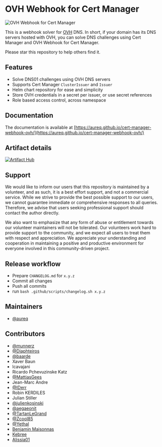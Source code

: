 # OVH Webhook for Cert Manager

![OVH Webhook for Cert Manager](assets/images/cert-manager-webhook-ovh.svg "OVH Webhook for Cert Manager")

This is a webhook solver for [OVH](http://www.ovh.com) DNS. In short, if your domain has its DNS servers hosted with OVH, you can solve DNS challenges using Cert Manager and OVH Webhook for Cert Manager.

Please star this repository to help others find it.

## Features

- Solve DNS01 challenges using OVH DNS servers
- Supports Cert Manager `ClusterIssuer` and `Issuer`
- Helm chart repository for ease and simplicity
- Store OVH credentials in a secret per issuer, or use secret references
- Role based access control, across namespace

## Documentation

The documentation is available at [https://aureq.github.io/cert-manager-webhook-ovh/](https://aureq.github.io/cert-manager-webhook-ovh/)

## Artifact details

[![Artifact Hub](https://img.shields.io/endpoint?url=https://artifacthub.io/badge/repository/cert-manager-webhook-ovh)](https://artifacthub.io/packages/search?repo=cert-manager-webhook-ovh)

## Support

We would like to inform our users that this repository is maintained by a volunteer, and as such, it is a best effort support, and not a commercial service.
While we strive to provide the best possible support to our users, we cannot guarantee immediate or comprehensive responses to all queries.
Therefore, we advise that users seeking professional support should contact the author directly.

We also want to emphasize that any form of abuse or entitlement towards our volunteer maintainers will not be tolerated.
Our volunteers work hard to provide support to the community, and we expect all users to treat them with respect and appreciation.
We appreciate your understanding and cooperation in maintaining a positive and productive environment for everyone involved in this community-driven project.

## Release workflow

- Prepare `CHANGELOG.md` for `x.y.z`
- Commit all changes
- Push all commits
- run `bash .github/scripts/changelog.sh x.y.z`

## Maintainers

- [@aureq](https://github.com/aureq)

## Contributors

- [@munnerz](https://github.com/munnerz)
- [@Diaphteiros](https://github.com/Diaphteiros)
- [@baarde](https://github.com/baarde)
- Xaver Baun
- lcavajani
- Ricardo Pchevuzinske Katz
- [@MattiasGees](https://github.com/MattiasGees)
- Jean-Marc Andre
- [@IDerr](https://github.com/IDerr)
- Robin KERDILES
- Julian Stiller
- [@julienkosinski](https://github.com/julienkosinski)
- [@aegaeonit](https://github.com/aegaeonit)
- [@TartanLeGrand](https://github.com/TartanLeGrand)
- [@Zcool85](https://github.com/Zcool85)
- [@Yethal](https://github.com/Yethal)
- [Benjamin Maisonnas](https://github.com/Benzhaomin)
- [Kebree](https://github.com/Kebree)
- [Alissia01](https://github.com/Alissia01)
